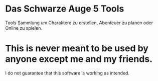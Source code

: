 # Das Schwarze Auge 5 Tools
Tools Sammlung um Charaktere zu erstellen, Abenteuer zu planen oder Online zu spielen.

# This is never meant to be used by anyone except me and my friends.
I do not guarantee that this software is working as intended.
